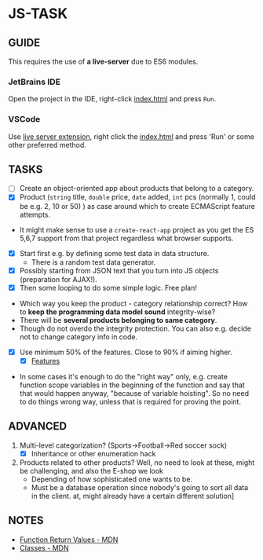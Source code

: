 # JS-TASK

## GUIDE

This requires the use of **a live-server** due to ES6 modules.

### JetBrains IDE

Open the project in the IDE, right-click [index.html](index.html) and press ``Run``.

### VSCode

Use [live server extension](https://marketplace.visualstudio.com/items?itemName=ritwickdey.LiveServer), right click
the [index.html](index.html) and press 'Run' or some other preferred method.

## TASKS

- [ ] Create an object-oriented app about products that belong to a category.
- [x] Product (``string`` title, ``double`` price, ``date`` added, ``int`` pcs (normally 1, could be e.g. 2, 10 or 50) )
  as case around which to create ECMAScript feature attempts.
- It might make sense to use a ``create-react-app`` project as you get the ES 5,6,7 support from that project regardless
  what browser supports.

- [X] Start first e.g. by defining some test data in data structure.
    - There is a random test data generator.
- [X] Possibly starting from JSON text that you turn into JS objects (preparation for AJAX!).
- [X] Then some looping to do some simple logic. Free plan!

- Which way you keep the product - category relationship correct? How to **keep the programming data model sound**
  integrity-wise?
- There will be **several products belonging to same category**.
- Though do not overdo the integrity protection. You can also e.g. decide not to change category info in code.
- [x] Use minimum 50% of the features. Close to 90% if aiming higher.
    - [x] [Features](https://github.com/valju/JS_ES_Features)
- In some cases it's enough to do the "right way" only, e.g. create function scope variables in the beginning of the
  function and say that that would happen anyway, "because of variable hoisting". So no need to do things wrong way,
  unless that is required for proving the point.

## ADVANCED

1. Multi-level categorization? (Sports->Football->Red soccer sock)
    - [x] Inheritance or other enumeration hack
2. Products related to other products? Well, no need to look at these, might be challenging, and also the E-shop we look
    - Depending of how sophisticated one wants to be.
    - Must be a database operation since nobody's going to sort all data in the client. at, might already have a certain
      different solution]

## NOTES

- [Function Return Values - MDN](https://developer.mozilla.org/en-US/docs/Learn/JavaScript/Building_blocks/Return_values)
- [Classes - MDN](https://developer.mozilla.org/en-US/docs/Web/JavaScript/Reference/Classes)
